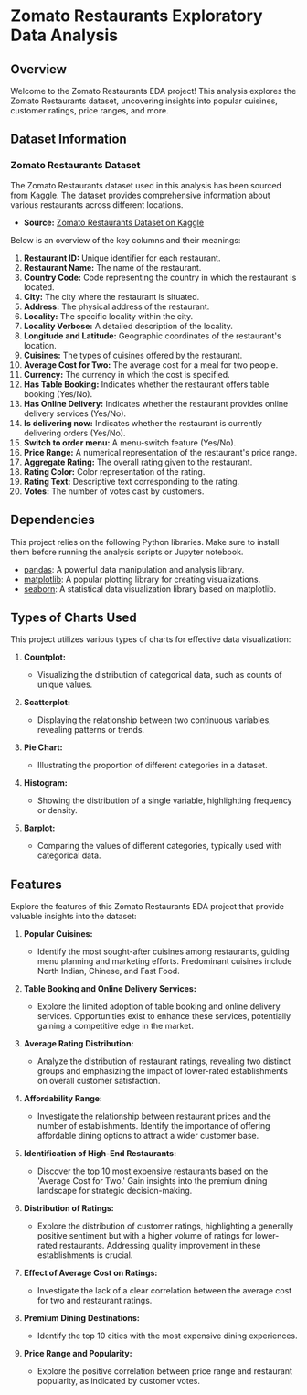 # Zomato Restaurants Exploratory Data Analysis

## Overview

Welcome to the Zomato Restaurants EDA project! This analysis explores the Zomato Restaurants dataset, uncovering insights into popular cuisines, customer ratings, price ranges, and more.

## Dataset Information

### Zomato Restaurants Dataset
The Zomato Restaurants dataset used in this analysis has been sourced from Kaggle. The dataset provides comprehensive information about various restaurants across different locations.

- **Source:** [Zomato Restaurants Dataset on Kaggle](https://www.kaggle.com/datasets/shrutimehta/zomato-restaurants-data)
  
Below is an overview of the key columns and their meanings:

1. **Restaurant ID:** Unique identifier for each restaurant.
2. **Restaurant Name:** The name of the restaurant.
3. **Country Code:** Code representing the country in which the restaurant is located.
4. **City:** The city where the restaurant is situated.
5. **Address:** The physical address of the restaurant.
6. **Locality:** The specific locality within the city.
7. **Locality Verbose:** A detailed description of the locality.
8. **Longitude and Latitude:** Geographic coordinates of the restaurant's location.
9. **Cuisines:** The types of cuisines offered by the restaurant.
10. **Average Cost for Two:** The average cost for a meal for two people.
11. **Currency:** The currency in which the cost is specified.
12. **Has Table Booking:** Indicates whether the restaurant offers table booking (Yes/No).
13. **Has Online Delivery:** Indicates whether the restaurant provides online delivery services (Yes/No).
14. **Is delivering now:** Indicates whether the restaurant is currently delivering orders (Yes/No).
15. **Switch to order menu:** A menu-switch feature (Yes/No).
16. **Price Range:** A numerical representation of the restaurant's price range.
17. **Aggregate Rating:** The overall rating given to the restaurant.
18. **Rating Color:** Color representation of the rating.
19. **Rating Text:** Descriptive text corresponding to the rating.
20. **Votes:** The number of votes cast by customers.

## Dependencies

This project relies on the following Python libraries. Make sure to install them before running the analysis scripts or Jupyter notebook.

- [pandas](https://pandas.pydata.org/): A powerful data manipulation and analysis library.
- [matplotlib](https://matplotlib.org/): A popular plotting library for creating visualizations.
- [seaborn](https://seaborn.pydata.org/): A statistical data visualization library based on matplotlib.

## Types of Charts Used

This project utilizes various types of charts for effective data visualization:

1. **Countplot:**
   - Visualizing the distribution of categorical data, such as counts of unique values.

2. **Scatterplot:**
   - Displaying the relationship between two continuous variables, revealing patterns or trends.

3. **Pie Chart:**
   - Illustrating the proportion of different categories in a dataset.

4. **Histogram:**
   - Showing the distribution of a single variable, highlighting frequency or density.

5. **Barplot:**
   - Comparing the values of different categories, typically used with categorical data.

## Features

Explore the features of this Zomato Restaurants EDA project that provide valuable insights into the dataset:

1. **Popular Cuisines:**
   - Identify the most sought-after cuisines among restaurants, guiding menu planning and marketing efforts. Predominant cuisines include North Indian, Chinese, and Fast Food.

2. **Table Booking and Online Delivery Services:**
   - Explore the limited adoption of table booking and online delivery services. Opportunities exist to enhance these services, potentially gaining a competitive edge in the market.

3. **Average Rating Distribution:**
   - Analyze the distribution of restaurant ratings, revealing two distinct groups and emphasizing the impact of lower-rated establishments on overall customer satisfaction.

4. **Affordability Range:**
   - Investigate the relationship between restaurant prices and the number of establishments. Identify the importance of offering affordable dining options to attract a wider customer base.

5. **Identification of High-End Restaurants:**
   - Discover the top 10 most expensive restaurants based on the 'Average Cost for Two.' Gain insights into the premium dining landscape for strategic decision-making.

6. **Distribution of Ratings:**
   - Explore the distribution of customer ratings, highlighting a generally positive sentiment but with a higher volume of ratings for lower-rated restaurants. Addressing quality improvement in these establishments is crucial.

7. **Effect of Average Cost on Ratings:**
   - Investigate the lack of a clear correlation between the average cost for two and restaurant ratings.

8. **Premium Dining Destinations:**
   - Identify the top 10 cities with the most expensive dining experiences.

9. **Price Range and Popularity:**
   - Explore the positive correlation between price range and restaurant popularity, as indicated by customer votes.
